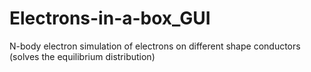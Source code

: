 # Electrons-in-a-box_GUI
 N-body electron simulation of electrons on different shape conductors (solves the equilibrium distribution) 
